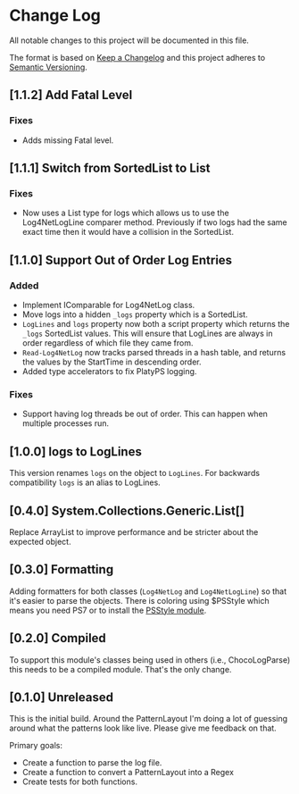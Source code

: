 # Change Log

All notable changes to this project will be documented in this file.

The format is based on [Keep a Changelog](http://keepachangelog.com/)
and this project adheres to [Semantic Versioning](http://semver.org/).

## [1.1.2] Add Fatal Level

### Fixes

- Adds missing Fatal level.

## [1.1.1] Switch from SortedList to List

### Fixes

- Now uses a List type for logs which allows us to use the Log4NetLogLine
  comparer method. Previously if two logs had the same exact time then it would
  have a collision in the SortedList.

## [1.1.0] Support Out of Order Log Entries

### Added

- Implement IComparable for Log4NetLog class.
- Move logs into a hidden `_logs` property which is a SortedList.
- `LogLines` and `logs` property now both a script property which returns the
  `_logs` SortedList values. This will ensure that LogLines are always in order
  regardless of which file they came from.
- `Read-Log4NetLog` now tracks parsed threads in a hash table, and returns the
  values by the StartTime in descending order.
- Added type accelerators to fix PlatyPS logging.

### Fixes

- Support having log threads be out of order. This can happen when multiple
  processes run.

## [1.0.0] logs to LogLines

This version renames `logs` on the object to `LogLines`. For backwards
compatibility `logs` is an alias to LogLines.

## [0.4.0] System.Collections.Generic.List[]

Replace ArrayList to improve performance and be stricter about the expected
object.

## [0.3.0] Formatting

Adding formatters for both classes (`Log4NetLog` and `Log4NetLogLine`) so that
it's easier to parse the objects. There is coloring using $PSStyle which means
you need PS7 or to install the
[PSStyle module](https://www.powershellgallery.com/packages/PSStyle).

## [0.2.0] Compiled

To support this module's classes being used in others (i.e., ChocoLogParse) this
needs to be a compiled module. That's the only change.

## [0.1.0] Unreleased

This is the initial build. Around the PatternLayout I'm doing a lot of guessing
around what the patterns look like live. Please give me feedback on that.

Primary goals:

- Create a function to parse the log file.
- Create a function to convert a PatternLayout into a Regex
- Create tests for both functions.
